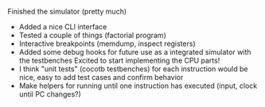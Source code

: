 Finished the simulator (pretty much)
- Added a nice CLI interface
- Tested a couple of things (factorial program)
- Interactive breakpoints (memdump, inspect registers)
- Added some debug hooks for future use as a integrated simulator with the testbenches
Excited to start implementing the CPU parts!
- I think "unit tests" (cocotb testbenches) for each instruction would be nice, easy to add test cases and confirm behavior
- Make helpers for running until one instruction has executed (input, clock until PC changes?)
